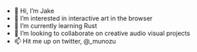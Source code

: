 - 👋 Hi, I’m Jake
- 👀 I’m interested in interactive art in the browser
- 🌱 I’m currently learning Rust
- 💞️ I’m looking to collaborate on creative audio visual projects
- 📫 Hit me up on twitter, @_munozu

<!---
munozu/munozu is a ✨ special ✨ repository because its `README.md` (this file) appears on your GitHub profile.
You can click the Preview link to take a look at your changes.
--->
